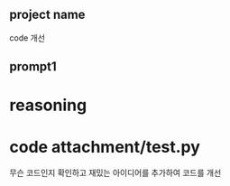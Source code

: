 ## project name ##
code 개선

## prompt1 ##
# reasoning
# code attachment/test.py
무슨 코드인지 확인하고 재밌는 아이디어를 추가하여 코드를 개선